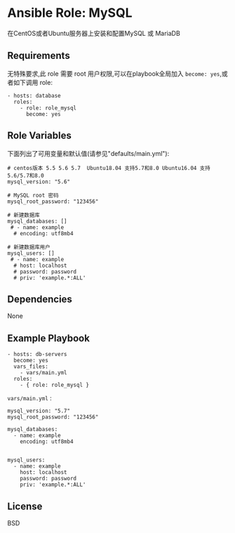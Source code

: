 Ansible Role: MySQL
=========

在CentOS或者Ubuntu服务器上安装和配置MySQL 或 MariaDB 

Requirements
------------

无特殊要求,此 role 需要 root 用户权限,可以在playbook全局加入 `become: yes`,或者如下调用 role:

```
- hosts: database
  roles:
    - role: role_mysql
      become: yes
```

Role Variables
--------------

下面列出了可用变量和默认值(请参见"defaults/main.yml"):

```
# centos版本 5.5 5.6 5.7  Ubuntu18.04 支持5.7和8.0 Ubuntu16.04 支持5.6/5.7和8.0
mysql_version: "5.6"       

# MySQL root 密码
mysql_root_password: "123456"

# 新建数据库
mysql_databases: []
 # - name: example 
  # encoding: utf8mb4

# 新建数据库用户
mysql_users: []
 # - name: example
  # host: localhost
  # password: password
  # priv: 'example.*:ALL'
```



Dependencies
------------

None

Example Playbook
----------------

```
- hosts: db-servers
  become: yes
  vars_files:
    - vars/main.yml
  roles:
    - { role: role_mysql }
```

`vars/main.yml` :
```
mysql_version: "5.7"
mysql_root_password: "123456" 

mysql_databases: 
  - name: example 
    encoding: utf8mb4

  
mysql_users: 
  - name: example
    host: localhost
    password: password
    priv: 'example.*:ALL'
```

License
-------

BSD


